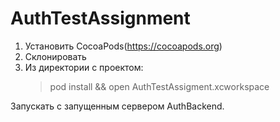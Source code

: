 # AuthTestAssignment

1) Установить CocoaPods(https://cocoapods.org)
2) Склонировать
3) Из директории с проектом:
    > pod install && open AuthTestAssigment.xcworkspace

Запускать с запущенным сервером AuthBackend.
